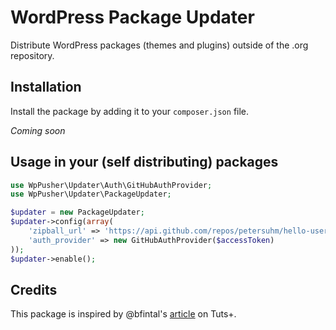 # WordPress Package Updater

Distribute WordPress packages (themes and plugins) outside of the .org repository.

## Installation

Install the package by adding it to your `composer.json` file.

_Coming soon_

## Usage in your (self distributing) packages

```php
use WpPusher\Updater\Auth\GitHubAuthProvider;
use WpPusher\Updater\PackageUpdater;

$updater = new PackageUpdater;
$updater->config(array(
    'zipball_url' => 'https://api.github.com/repos/petersuhm/hello-user-wordpress-plugin/zipball/master',
    'auth_provider' => new GitHubAuthProvider($accessToken)
));
$updater->enable();
```

## Credits

This package is inspired by @bfintal's [article](http://code.tutsplus.com/tutorials/distributing-your-plugins-in-github-with-automatic-updates--wp-34817) on Tuts+.
